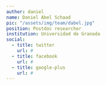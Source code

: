 ```yaml
---
author: daniel
name: Daniel Abel Schaad
pic: "/assets/img/team/dabel.jpg"
position: Postdoc researcher
institution: Universidad de Granada
social:
  - title: twitter
    url: #
  - title: facebook
    url: #
  - title: google-plus
    url: #
---
```

